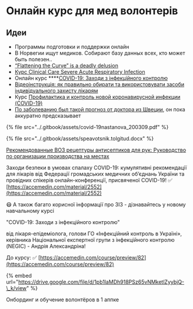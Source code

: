 # Онлайн курс для мед волонтерів

## Идеи

* Программы подготовки и поддержки онлайн
* В Норвегии ищут медиков. Собирают базу данных всех, кто может быть полезен..
* [“Flattening the Curve” is a deadly delusion](https://medium.com/@joschabach/flattening-the-curve-is-a-deadly-delusion-eea324fe9727)
* [Курс Clinical Care Severe Acute Respiratory Infection](https://openwho.org/courses/severe-acute-respiratory-infection)
* Онлайн курс ****[COVID-19: Заходи з інфекційного контролю](https://accemedin.com/course/preview/82?fbclid=IwAR3UdQf-00JfrlE0vQE6ns24r33orvgaa52iUez94PHbVGmGoXLeWgnjDDo) 
* [Відеоінструкція: як правильно обирати та використовувати засоби індивідуального захисту лікарям](https://www.facebook.com/phc.org.ua/videos/493399444708954/)
* Курс [Профилактика и контроль новой коронавирусной инфекции \(COVID-19\)](https://openwho.org/courses/COVID-19-IPC-RU)
* [По заболеванию был такой прогноз от доктора из Швеции](https://www.linkedin.com/pulse/generalized-prediction-model-multi-site-disease-dr-martin-lockstrom/), он пока аккуратно предсказывает

{% file src="../.gitbook/assets/covid-19nastanova\_200309.pdf" %}

{% file src="../.gitbook/assets/speavotsnik.tolgitud.docx" %}

[Рекомендованные ВОЗ рецептуры антисептиков для рук: Руководство по организации производства на местах](https://www.who.int/gpsc/5may/tools/guide_local_production_ru.pdf?ua=1)

Заходи безпеки в умовах спалаху COVID-19: кумулятивні рекомендації для лікарів від Федерації громадських медичних об’єднань України та провідних спікерів онлайн-конференції, присвяченої COVID-19! ✅ [https://accemedin.com/material/2552](https://accemedin.com/material/2552)

😷 А також багато корисної інформації про ЗІЗ - дізнавайтесь у новому навчальному курсі

"COVID-19: Заходи з інфекційного контролю"

від лікаря-епідеміолога, голови ГО «Інфекційний контроль в Україні», керівника Національної експертної групи з інфекційного контролю \(NEGIC\) - Андрія Александріна!

До курсу: ✅ [https://accemedin.com/course/preview/82](https://accemedin.com/course/preview/82)

{% embed url="https://drive.google.com/file/d/1pb1laMDh918PSz65vNMketlZyybjQ-\_k/view" %}

Онбординг и обучение волонтёров в 1 аппке

